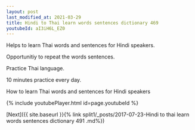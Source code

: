 ```yaml
---
layout: post
last_modified_at: 2021-03-29
title: Hindi to Thai learn words sentences dictionary 469 
youtubeId: aI3iH6L_EZ0
---
```

 
 
Helps to learn Thai words and sentences for Hindi speakers.

Opportunitiy to repeat the words sentences. 

Practice Thai language. 
 
10 minutes practice every day. 
 
How to learn Thai words and sentences for Hindi speakers 
 
{% include youtubePlayer.html id=page.youtubeId %}
 
 
[Next]({{ site.baseurl }}{% link  split1/_posts/2017-07-23-Hindi to thai learn words sentences dictionary 491 .md%})
 
